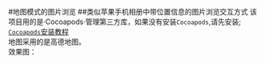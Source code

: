 #地图模式的图片浏览
##类似苹果手机相册中带位置信息的图片浏览交互方式
该项目用的是·Cocoapods·管理第三方库，如果没有安装`Cocoapods`,请先安装;<br>
[`Cocoapods`安装教程](http://code4app.com/article/cocoapods-install-usage)<br>
地图采用的是高德地图。<br>
效果图：<br>

